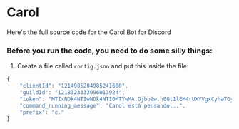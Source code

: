 # Carol

Here's the full source code for the Carol Bot for Discord

### Before you run the code, you need to do some silly things:

1. Create a file called `config.json` and put this inside the file:

```js
{
	"clientId": "1214985204985241600",
	"guildId": "1218323333096013924",
	"token": "MTIxNDk4NTIwNDk4NTI0MTYwMA.GjbbZw.h0Gt1lEM4rUXYVgxCyhaTGyS_hOqZrInBfiwSk",
	"command_running_message": "Carol está pensando...",
	"prefix": "c."
}
```
